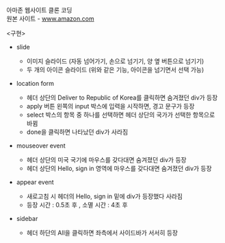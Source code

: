 아마존 웹사이트 클론 코딩    
원본 사이트 - www.amazon.com

<구현>    
* slide
   * 이미지 슬라이드 (자동 넘어가기, 손으로 넘기기, 양 옆 버튼으로 넘기기)
   * 두 개의 아이콘 슬라이드 (위와 같은 기능, 아이콘을 넘기면서 선택 가능)   
 
 * location form
   * 헤더 상단의 Deliver to Republic of Korea를 클릭하면 숨겨졌던 div가 등장
   * apply 버튼 왼쪽의 input 박스에 입력을 시작하면, 경고 문구가 등장
   * select 박스의 항목 중 하나를 선택하면 헤더 상단의 국가가 선택한 항목으로 바뀜
   * done을 클릭하면 나타났던 div가 사라짐   
   
 * mouseover event
   * 헤더 상단의 미국 국기에 마우스를 갖다대면 숨겨졌던 div가 등장
   * 헤더 상단의 Hello, sign in 영역에 마우스를 갖다대면 숨겨졌던 div가 등장   
   
 * appear event
   * 새로고침 시 헤더의 Hello, sign in 밑에 div가 등장했다 사라짐
   * 등장 시간 : 0.5초 후 , 소멸 시간 : 4초 후
   
 * sidebar
   * 헤더 하단의 All을 클릭하면 좌측에서 사이드바가 서서히 등장   
